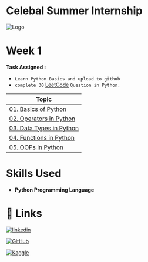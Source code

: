 # Celebal Summer Internship

![Logo](https://celebaltech.com/assets/img/celebal.webp)

# Week 1

**Task Assigned :**

- `Learn Python Basics and upload to github`
- `complete 30` [LeetCode](https://leetcode.com/problemset/all/) `Question in Python.`

| Topic                                                                                                                            |
| -------------------------------------------------------------------------------------------------------------------------------- |
| [01. Basics of Python](https://github.com/BlamerX/Celebal-Summer-Internship/tree/master/Week%201/01.%20Basics%20of%20Python)     |
| [02. Operators in Python](https://github.com/BlamerX/Celebal-Summer-Internship/tree/master/Week%201/01.%20Basics%20of%20Python)  |
| [03. Data Types in Python](https://github.com/BlamerX/Celebal-Summer-Internship/tree/master/Week%201/01.%20Basics%20of%20Python) |
| [04. Functions in Python](https://github.com/BlamerX/Celebal-Summer-Internship/tree/master/Week%201/01.%20Basics%20of%20Python)  |
| [05. OOPs in Python](https://github.com/BlamerX/Celebal-Summer-Internship/tree/master/Week%201/01.%20Basics%20of%20Python)       |

# Skills Used

- **Python Programming Language**

# 🔗 Links

[![linkedin](https://img.shields.io/badge/linkedin-0A66C2?style=for-the-badge&logo=linkedin&logoColor=white)](https://www.linkedin.com/in/adarsh-kumar-374150171/)

[![GitHub](https://img.shields.io/badge/GitHub-100000?style=for-the-badge&logo=github&Color=white)](https://github.com/BlamerX)

[![Kaggle](https://img.shields.io/badge/Kaggle-20BEFF?style=for-the-badge&logo=kaggle&logoColor=white)](https://www.kaggle.com/blamerx)

